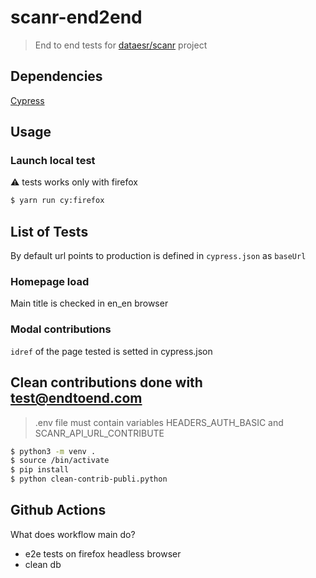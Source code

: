 # scanr-end2end

> End to end tests for [dataesr/scanr](https://github.com/dataesr/scanr-v2) project

## Dependencies

[Cypress](https://www.npmjs.com/package/cypress)

## Usage

### Launch local test

:warning: tests works only with firefox 

```bash
$ yarn run cy:firefox
```

## List of Tests

By default url points to production is defined in `cypress.json` as `baseUrl`

### Homepage load 

Main title is checked in en_en browser 

### Modal contributions

`idref` of the page tested is setted in cypress.json

## Clean contributions done with test@endtoend.com

> .env file must contain variables HEADERS_AUTH_BASIC and SCANR_API_URL_CONTRIBUTE

```bash
$ python3 -m venv .
$ source /bin/activate
$ pip install
$ python clean-contrib-publi.python
```
## Github Actions

What does workflow main do?

- e2e tests on firefox headless browser
- clean db
